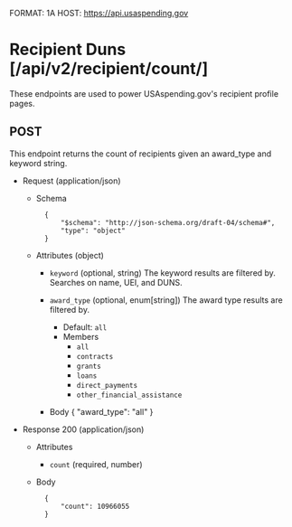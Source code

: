 FORMAT: 1A
HOST: https://api.usaspending.gov

# Recipient Duns [/api/v2/recipient/count/]

These endpoints are used to power USAspending.gov's recipient profile pages.

## POST 

This endpoint returns the count of recipients given an award_type and keyword string.

+ Request (application/json)
    + Schema

            {
                "$schema": "http://json-schema.org/draft-04/schema#",
                "type": "object"
            }

    + Attributes (object)
        + `keyword` (optional, string)
            The keyword results are filtered by. Searches on name, UEI, and DUNS.
        + `award_type` (optional, enum[string])
            The award type results are filtered by.
            + Default: `all`
            + Members
                + `all`
                + `contracts`
                + `grants`
                + `loans`
                + `direct_payments`
                + `other_financial_assistance`

        + Body
                {
                    "award_type": "all"
                }


+ Response 200 (application/json)
    + Attributes
        + `count` (required, number)

    + Body


            {
                "count": 10966055
            }
